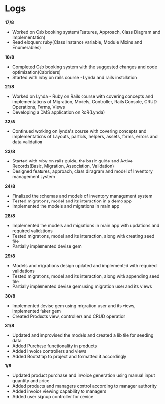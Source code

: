 # Logs

**17/8**
* Worked on Cab booking system(Features, Approach, Class Diagram and Implementation)
* Read eloquent ruby(Class Instance variable, Module Mixins and Enumerables)

**18/8**
* Completed Cab booking system with the suggested changes and code optimization(Cabriders)
* Started with ruby on rails course - Lynda and rails installation

**21/8**
* Worked on Lynda - Ruby on Rails course with covering concepts and implementations of Migration, Models, Controller, Rails Console, CRUD Operations, Forms, Views
* Developing a CMS application on RoR(Lynda)

**22/8**
* Continued working on lynda's course with covering concepts and implementations of Layouts, partials, helpers, assets, forms, errors and data validation

**23/8**
* Started with ruby on rails guide, the basic guide and Active Records(Basic, Migration, Association, Validation)
* Designed features, approach, class diragram and model of Inventory management system

**24/8**
* Finalized the schemas and models of inventory management system
* Tested migrations, model and its interaction in a demo app
* Implemented the models and migrations in main app

**28/8**
* Implemented the models and migrations in main app with updations and required validations
* Tested migrations, model and its interaction, along with creating seed file
* Partially implemented devise gem

**29/8**
* Models and migrations design updated and implemented with required validations
* Tested migrations, model and its interaction, along with appending seed file
* Partially implemented devise gem using migration user and its views

**30/8**
* Implemented devise gem using migration user and its views, implemented faker gem
* Created Products view, controllers and CRUD operation

**31/8**
* Updated and improvised the models and created a lib file for seeding data
* Added Purchase functionality in products
* Added Invoice controllers and views
* Added Bootstrap to project and formatted it accordingly

**1/9**
* Updated product purchase and invoice generation using manual input quantity and price
* Added products and managers control according to manager authority
* Added invoice viewing capability to managers
* Added user signup controller for device
